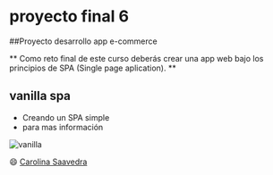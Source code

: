 # proyecto final 6
##Proyecto desarrollo app e-commerce

** Como reto final de este curso deberás crear una app web bajo los principios de SPA (Single page aplication). **

## vanilla spa

- Creando un SPA simple
- para mas información

![vanilla]()

:smile: [Carolina Saavedra](https://github.com/saahub)
